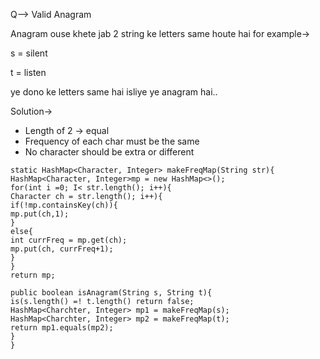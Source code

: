 Q--> Valid Anagram

Anagram ouse khete jab 2 string ke letters same houte hai for example->

s = silent

t = listen

ye dono ke letters same hai isliye ye anagram hai..


Solution->
* Length of 2 -> equal
* Frequency of each char must be the same
* No character should be extra or different


```
static HashMap<Character, Integer> makeFreqMap(String str){
HashMap<Character, Integer>mp = new HashMap<>();
for(int i =0; I< str.length(); i++){
Character ch = str.length(); i++){
if(!mp.containsKey(ch)){
mp.put(ch,1);
}
else{
int currFreq = mp.get(ch);
mp.put(ch, currFreq+1);
}
}
return mp;

public boolean isAnagram(String s, String t){
is(s.length() =! t.length() return false;
HashMap<Charchter, Integer> mp1 = makeFreqMap(s);
HashMap<Charchter, Integer> mp2 = makeFreqMap(t);
return mp1.equals(mp2);
}
}
```
